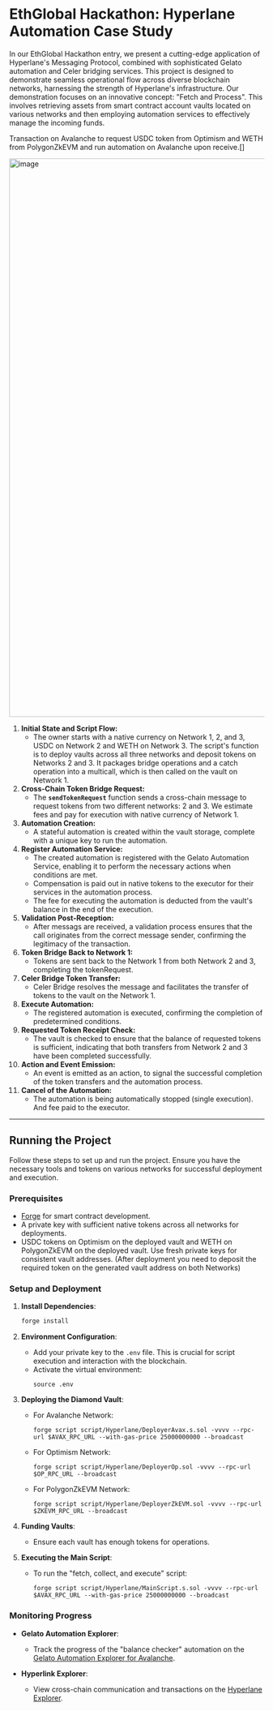 # EthGlobal Hackathon: Hyperlane Automation Case Study

In our EthGlobal Hackathon entry, we present a cutting-edge application of Hyperlane's Messaging Protocol, combined with sophisticated Gelato automation and Celer bridging services. This project is designed to demonstrate seamless operational flow across diverse blockchain networks, harnessing the strength of Hyperlane's infrastructure. Our demonstration focuses on an innovative concept: "Fetch and Process". This involves retrieving assets from smart contract account vaults located on various networks and then employing automation services to effectively manage the incoming funds.

Transaction on Avalanche to request USDC token from Optimism and WETH from PolygonZkEVM and run automation on Avalanche upon receive.[]

<img width="1102" alt="image" src="https://github.com/dittonetwork/ethglobal-hackathon-interchain/assets/121140761/ab208373-8860-46bd-92fb-a46d559487d6">




1. **Initial State and Script Flow:**
    - The owner starts with a native currency on Network 1, 2, and 3, USDC on Network 2 and WETH on Network 3. The script's function is to deploy vaults across all three networks and deposit tokens on Networks 2 and 3. It packages bridge operations and a catch operation into a multicall, which is then called on the vault on Network 1.
2. **Cross-Chain Token Bridge Request:**
    - The **`sendTokenRequest`** function sends a cross-chain message to request tokens from two different networks: 2 and 3. We estimate fees and pay for execution with native currency of Network 1.
3. **Automation Creation:**
    - A stateful automation is created within the vault storage, complete with a unique key to run the automation.
4. **Register Automation Service:**
    - The created automation is registered with the Gelato Automation Service, enabling it to perform the necessary actions when conditions are met.
    - Compensation is paid out in native tokens to the executor for their services in the automation process.
    - The fee for executing the automation is deducted from the vault's balance in the end of the execution.
5. **Validation Post-Reception:**
    - After messags are received, a validation process ensures that the call originates from the correct message sender, confirming the legitimacy of the transaction.
6. **Token Bridge Back to Network 1:**
    - Tokens are sent back to the Network 1 from both Network 2 and 3, completing the tokenRequest.
7. **Celer Bridge Token Transfer:**
    - Celer Bridge resolves the message and facilitates the transfer of tokens to the vault on the Network 1.
8. **Execute Automation:**
    - The registered automation is executed, confirming the completion of predetermined conditions.
9. **Requested Token Receipt Check:**
    - The vault is checked to ensure that the balance of requested tokens is sufficient, indicating that both transfers from Network 2 and 3 have been completed successfully.
10. **Action and Event Emission:**
    - An event is emitted as an action, to signal the successful completion of the token transfers and the automation process.
11. **Cancel of the Automation:**
    - The automation is being automatically stopped (single execution). And fee paid to the executor.
---

## Running the Project

Follow these steps to set up and run the project. Ensure you have the necessary tools and tokens on various networks for successful deployment and execution.

### Prerequisites
- [Forge](https://github.com/foundry-rs/foundry) for smart contract development.
- A private key with sufficient native tokens across all networks for deployments.
- USDC tokens on Optimism on the deployed vault and WETH on PolygonZkEVM on the deployed vault. Use fresh private keys for consistent vault addresses. (After deployment you need to deposit the required token on the generated vault address on both Networks)

### Setup and Deployment

1. **Install Dependencies**:
   ```bash
   forge install
   ```

2. **Environment Configuration**:
   - Add your private key to the `.env` file. This is crucial for script execution and interaction with the blockchain.
   - Activate the virtual environment:
     ```
     source .env
     ```

3. **Deploying the Diamond Vault**:
   - For Avalanche Network:
     ```
     forge script script/Hyperlane/DeployerAvax.s.sol -vvvv --rpc-url $AVAX_RPC_URL --with-gas-price 25000000000 --broadcast
     ```
   - For Optimism Network:
     ```
     forge script script/Hyperlane/DeployerOp.sol -vvvv --rpc-url $OP_RPC_URL --broadcast
     ```
   - For PolygonZkEVM Network:
     ```
     forge script script/Hyperlane/DeployerZkEVM.sol -vvvv --rpc-url $ZKEVM_RPC_URL --broadcast
     ```

4. **Funding Vaults**:
   - Ensure each vault has enough tokens for operations.

5. **Executing the Main Script**:
   - To run the "fetch, collect, and execute" script:
     ```
     forge script script/Hyperlane/MainScript.s.sol -vvvv --rpc-url $AVAX_RPC_URL --with-gas-price 25000000000 --broadcast
     ```

### Monitoring Progress

- **Gelato Automation Explorer**:
  - Track the progress of the "balance checker" automation on the [Gelato Automation Explorer for Avalanche](https://app.gelato.network/).

- **Hyperlink Explorer**:
  - View cross-chain communication and transactions on the [Hyperlane Explorer](https://explorer.hyperlane.xyz/).
